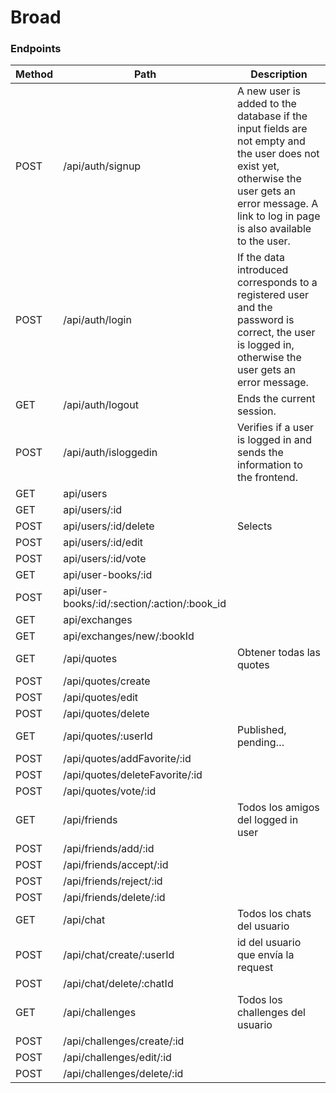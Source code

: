 # Broad

### Endpoints

|	Method	|	Path	|	Description	|
|	------	|	----	|	-----------	|
|	POST	|	/api/auth/signup	|	A new user is added to the database if the input fields are not empty and the user does not exist yet, otherwise the user gets an error message. A link to log in page is also available to the user.	|
|	POST	|	/api/auth/login	|	If the data introduced corresponds to a registered user and the password is correct, the user is logged in, otherwise the user gets an error message.	|
|	GET	|	/api/auth/logout	|	Ends the current session.	|
|	POST	|	/api/auth/isloggedin	|	Verifies if a user is logged in and sends the information to the frontend.	|
|	GET	|	api/users	|		|
|	GET	|	api/users/:id	|		|
|	POST	|	api/users/:id/delete	|	Selects	|
|	POST	|	api/users/:id/edit	|		|
|	POST	|	api/users/:id/vote	|		|
|	GET	|	api/user-books/:id	|		|
|	POST	|	api/user-books/:id/:section/:action/:book_id	|		|
|	GET	|	api/exchanges	|		|
|	GET	|	api/exchanges/new/:bookId	|		|
|	GET	|	/api/quotes	|	Obtener todas las quotes	|
|	POST	|	/api/quotes/create	|		|
|	POST	|	/api/quotes/edit	|		|
|	POST	|	/api/quotes/delete	|		|
|	GET	|	/api/quotes/:userId	|	Published, pending…	|
|	POST	|	/api/quotes/addFavorite/:id	|		|
|	POST	|	/api/quotes/deleteFavorite/:id	|		|
|	POST	|	/api/quotes/vote/:id	|		|
|	GET	|	/api/friends	|	Todos los amigos del logged in user	|
|	POST	|	/api/friends/add/:id	|		|
|	POST	|	/api/friends/accept/:id	|		|
|	POST	|	/api/friends/reject/:id	|		|
|	POST	|	/api/friends/delete/:id	|		|
|	GET	|	/api/chat	|	Todos los chats del usuario	|
|	POST	|	/api/chat/create/:userId	|	id del usuario que envía la request	|
|	POST	|	/api/chat/delete/:chatId	|		|
|	GET	|	/api/challenges	|	Todos los challenges del usuario	|
|	POST	|	/api/challenges/create/:id	|		|
|	POST	|	/api/challenges/edit/:id	|		|
|	POST	|	/api/challenges/delete/:id	|		|
